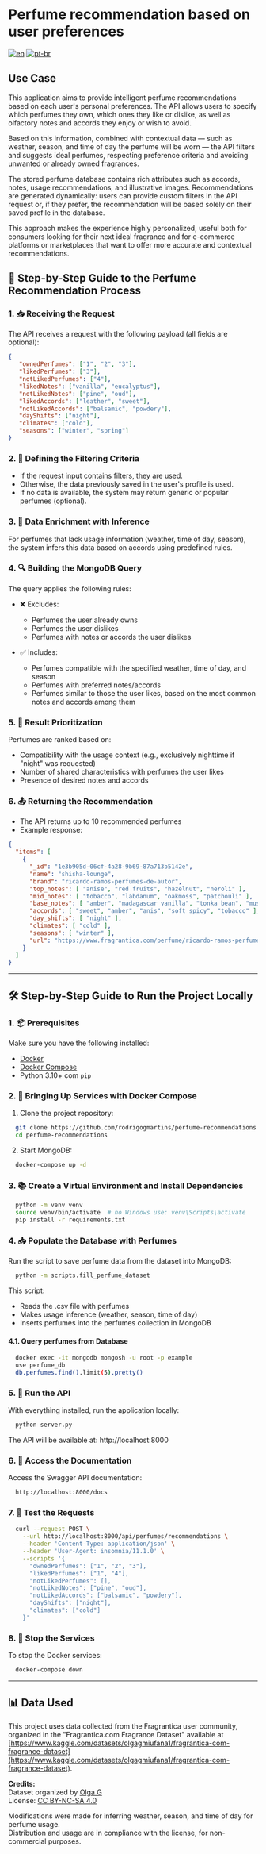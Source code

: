 # Perfume recommendation based on user preferences

[![en](https://img.shields.io/badge/lang-en-red.svg)](./README.md) [![pt-br](https://img.shields.io/badge/lang-pt--br-green.svg)](./docs/README.pt-br.md)

## Use Case
This application aims to provide intelligent perfume recommendations based on each user's personal preferences. The API allows users to specify which perfumes they own, which ones they like or dislike, as well as olfactory notes and accords they enjoy or wish to avoid.

Based on this information, combined with contextual data — such as weather, season, and time of day the perfume will be worn — the API filters and suggests ideal perfumes, respecting preference criteria and avoiding unwanted or already owned fragrances.

The stored perfume database contains rich attributes such as accords, notes, usage recommendations, and illustrative images. Recommendations are generated dynamically: users can provide custom filters in the API request or, if they prefer, the recommendation will be based solely on their saved profile in the database.

This approach makes the experience highly personalized, useful both for consumers looking for their next ideal fragrance and for e-commerce platforms or marketplaces that want to offer more accurate and contextual recommendations.


## 🚀 Step-by-Step Guide to the Perfume Recommendation Process

### 1. 📥 Receiving the Request

The API receives a request with the following payload (all fields are optional):

```json
{
   "ownedPerfumes": ["1", "2", "3"],
   "likedPerfumes": ["3"],
   "notLikedPerfumes": ["4"],
   "likedNotes": ["vanilla", "eucalyptus"],
   "notLikedNotes": ["pine", "oud"],
   "likedAccords": ["leather", "sweet"],
   "notLikedAccords": ["balsamic", "powdery"], 
   "dayShifts": ["night"], 
   "climates": ["cold"],
   "seasons": ["winter", "spring"]
}
```


### 2. 🧠 Defining the Filtering Criteria

- If the request input contains filters, they are used.
- Otherwise, the data previously saved in the user's profile is used.
- If no data is available, the system may return generic or popular perfumes (optional).

### 3. 🧩 Data Enrichment with Inference

For perfumes that lack usage information (weather, time of day, season), the system infers this data based on accords using predefined rules.

### 4. 🔍 Building the MongoDB Query

The query applies the following rules:

- ❌ Excludes:
  - Perfumes the user already owns
  - Perfumes the user dislikes
  - Perfumes with notes or accords the user dislikes

- ✅ Includes:
  - Perfumes compatible with the specified weather, time of day, and season
  - Perfumes with preferred notes/accords
  - Perfumes similar to those the user likes, based on the most common notes and accords among them


### 5. 🎯 Result Prioritization

Perfumes are ranked based on:
- Compatibility with the usage context (e.g., exclusively nighttime if "night" was requested)
- Number of shared characteristics with perfumes the user likes
- Presence of desired notes and accords


### 6. 📤 Returning the Recommendation
- The API returns up to 10 recommended perfumes
- Example response:

```json
{
  "items": [
    {
      "_id": "1e3b905d-06cf-4a28-9b69-87a713b5142e",
      "name": "shisha-lounge",
      "brand": "ricardo-ramos-perfumes-de-autor",
      "top_notes": [ "anise", "red fruits", "hazelnut", "neroli" ],
      "mid_notes": [ "tobacco", "labdanum", "oakmoss", "patchouli" ],
      "base_notes": [ "amber", "madagascar vanilla", "tonka bean", "musk" ],
      "accords": [ "sweet", "amber", "anis", "soft spicy", "tobacco" ],
      "day_shifts": [ "night" ],
      "climates": [ "cold" ],
      "seasons": [ "winter" ],
      "url": "https://www.fragrantica.com/perfume/ricardo-ramos-perfumes-de-autor/shisha-lounge-58575.html"
    }
  ]
}
```

---

## 🛠️ Step-by-Step Guide to Run the Project Locally

### 1. 📦 Prerequisites

Make sure you have the following installed:
- [Docker](https://www.docker.com/)
- [Docker Compose](https://docs.docker.com/compose/)
- Python 3.10+ com `pip`


### 2. 🐳 Bringing Up Services with Docker Compose

1. Clone the project repository:

```bash
  git clone https://github.com/rodrigogmartins/perfume-recommendations.git
  cd perfume-recommendations
```

2. Start MongoDB:

```bash
  docker-compose up -d
```


### 3. 📚 Create a Virtual Environment and Install Dependencies

```bash
  python -m venv venv
  source venv/bin/activate  # no Windows use: venv\Scripts\activate
  pip install -r requirements.txt
```


### 4. 📥 Populate the Database with Perfumes

Run the script to save perfume data from the dataset into MongoDB:

```bash
  python -m scripts.fill_perfume_dataset
```

This script:
- Reads the .csv file with perfumes
- Makes usage inference (weather, season, time of day)
- Inserts perfumes into the perfumes collection in MongoDB

#### 4.1. Query perfumes from Database

```bash
  docker exec -it mongodb mongosh -u root -p example
  use perfume_db
  db.perfumes.find().limit(5).pretty()
```

### 5. 🚀 Run the API

With everything installed, run the application locally:

```bash
  python server.py
```

The API will be available at: http://localhost:8000


### 6. 📘 Access the Documentation

Access the Swagger API documentation:

```bash
  http://localhost:8000/docs
```


### 7. 🧪 Test the Requests

```bash
  curl --request POST \
    --url http://localhost:8000/api/perfumes/recommendations \
    --header 'Content-Type: application/json' \
    --header 'User-Agent: insomnia/11.1.0' \
    --scripts '{
      "ownedPerfumes": ["1", "2", "3"],
      "likedPerfumes": ["1", "4"],
      "notLikedPerfumes": [],
      "notLikedNotes": ["pine", "oud"],
      "notLikedAccords": ["balsamic", "powdery"],
      "dayShifts": ["night"],
      "climates": ["cold"]
    }'
```


### 8. 🧹 Stop the Services

To stop the Docker services:

```bash
  docker-compose down
```

---

## 📊 Data Used

This project uses data collected from the Fragrantica user community, organized in the "Fragrantica.com Fragrance Dataset" available at [https://www.kaggle.com/datasets/olgagmiufana1/fragrantica-com-fragrance-dataset](https://www.kaggle.com/datasets/olgagmiufana1/fragrantica-com-fragrance-dataset).

**Credits:**  
Dataset organized by [Olga G](https://www.kaggle.com/olgagmiufana1)  
License: [CC BY-NC-SA 4.0](https://creativecommons.org/licenses/by-nc-sa/4.0/)

Modifications were made for inferring weather, season, and time of day for perfume usage.  
Distribution and usage are in compliance with the license, for non-commercial purposes.


